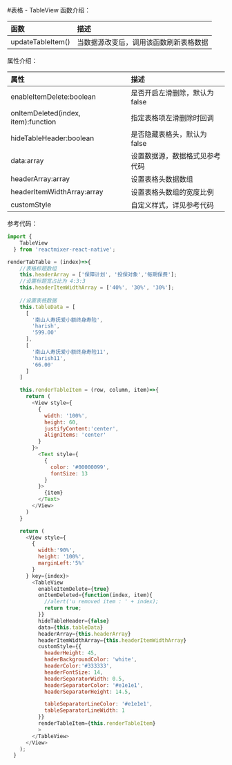 #表格 - TableView
函数介绍：

函数 | 描述
:-|:-
updateTableItem()|当数据源改变后，调用该函数刷新表格数据

属性介绍：

属性 | 描述
:-|:-
enableItemDelete:boolean|是否开启左滑删除，默认为false
onItemDeleted(index, item):function|指定表格项左滑删除时回调
hideTableHeader:boolean|是否隐藏表格头，默认为false
data:array|设置数据源，数据格式见参考代码
headerArray:array|设置表格头数据数组
headerItemWidthArray:array|设置表格头数组的宽度比例
customStyle|自定义样式，详见参考代码

参考代码：
```javascript
import {
    TableView
  } from 'reactmixer-react-native';

renderTabTable = (index)=>{
    //表格标题数组
    this.headerArray = ['保障计划', '投保对象','每期保费'];
    //设置标题宽占比为 4:3:3
    this.headerItemWidthArray = ['40%', '30%', '30%'];
    
    //设置表格数据
    this.tableData = [
      [
        '南山人寿抚爱小额终身寿险',
        'harish',
        '599.00'
      ],
      [
        '南山人寿抚爱小额终身寿险11',
        'harish11',
        '66.00'
      ]
    ]

    this.renderTableItem = (row, column, item)=>{
      return (
        <View style={
          {
            width: '100%',
            height: 60,
            justifyContent:'center',
            alignItems: 'center'
          }
        }>
          <Text style={
            {
              color: '#00000099',
              fontSize: 13
            }
          }>
            {item}
          </Text>
        </View>
      )
    }

    return (
      <View style={
        {
          width:'90%',
          height: '100%',
          marginLeft:'5%'
        }
      } key={index}>
        <TableView
          enableItemDelete={true}
          onItemDeleted={function(index, item){
            //alert('u removed item : ' + index);
            return true;
          }}
          hideTableHeader={false}
          data={this.tableData}
          headerArray={this.headerArray}
          headerItemWidthArray={this.headerItemWidthArray}
          customStyle={{
            headerHeight: 45,
            haderBackgroundColor: 'white',
            headerColor:'#333333',
            headerFontSize: 14,
            headerSeparatorWidth: 0.5,
            headerSeparatorColor: '#e1e1e1',
            headerSeparatorHeight: 14.5,

            tableSeparatorLineColor: '#e1e1e1',
            tableSeparatorLineWidth: 1
          }}
          renderTableItem={this.renderTableItem}
          >
        </TableView>
      </View>
    );
  }
```